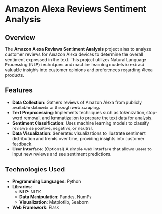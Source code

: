 # Amazon Alexa Reviews Sentiment Analysis

## Overview
The **Amazon Alexa Reviews Sentiment Analysis** project aims to analyze customer reviews for Amazon Alexa devices to determine the overall sentiment expressed in the text. This project utilizes Natural Language Processing (NLP) techniques and machine learning models to extract valuable insights into customer opinions and preferences regarding Alexa products.

## Features
- **Data Collection**: Gathers reviews of Amazon Alexa from publicly available datasets or through web scraping.
- **Text Preprocessing**: Implements techniques such as tokenization, stop-word removal, and lemmatization to prepare the text data for analysis.
- **Sentiment Classification**: Uses machine learning models to classify reviews as positive, negative, or neutral.
- **Data Visualization**: Generates visualizations to illustrate sentiment distribution and trends over time, providing insights into customer feedback.
- **User Interface**: (Optional) A simple web interface that allows users to input new reviews and see sentiment predictions.

## Technologies Used
- **Programming Languages**: Python
- **Libraries**: 
  - **NLP**: NLTK
  - **Data Manipulation**: Pandas, NumPy
  - **Visualization**: Matplotlib, Seaborn
- **Web Framework**: Flask 


